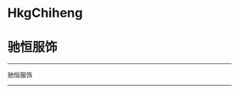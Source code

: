 # HkgChiheng
驰恒服饰
=======

*******************************************************************

驰恒服饰

***************

